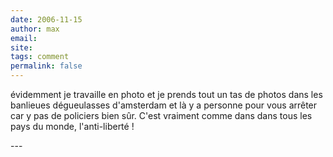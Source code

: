 ```yaml
---
date: 2006-11-15
author: max
email: 
site: 
tags: comment
permalink: false
---
```


<p>évidemment je travaille en photo et je prends tout un tas de photos dans les banlieues dégueulasses d'amsterdam et là y a personne pour vous arrêter car y pas de policiers bien sûr. C'est vraiment comme dans dans tous les pays du monde, l'anti-liberté !</p>
---